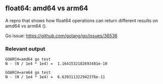 ## float64: amd64 vs arm64

A repro that shows how float64 operations can return different results
on amd64 vs arm64 ().

Go issue: https://github.com/golang/go/issues/36536

### Relevant output

```
GOARCH=amd64 go test
N - (N / 1e4 * 1e4) =  1.1641532182693481e-10

GOARCH=arm64 go test
N - (N / 1e4 * 1e4) =  6.639311322942376e-11
```
